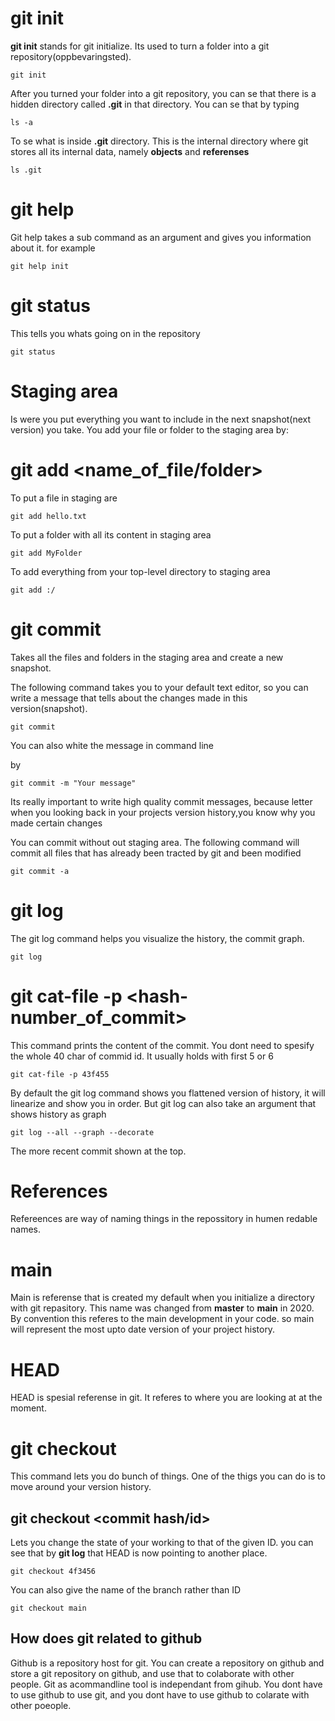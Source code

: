 

# git init

**git init** stands for git initialize. Its used to turn a folder into a git repository(oppbevaringsted).
```
git init 
```
After you turned your folder into a git repository, you can se that there is a hidden directory called **.git** in that directory. You can se that by typing

```
ls -a
```
To se what is inside **.git** directory. This is the internal directory where git stores all its internal data, namely **objects** and **referenses**
```
ls .git

```


# git help <command>

Git help takes a sub command as an argument and gives you information about it. 
for example 

```
git help init
```

# git status

This tells you whats going on in the repository

```
git status

```

# Staging area
Is were you put everything you want to include in the next snapshot(next version)  you take. You add your file or folder to the staging area by:

# git add <name_of_file/folder>

To put a file in staging are
```
git add hello.txt

```

To put a folder with all its content in staging area
```
git add MyFolder

```

To add everything from your top-level directory to staging area

```
git add :/
```


# git commit

Takes all the files and folders in the staging area and create a new snapshot.

The following command takes you to your default text editor, so you can write a message that tells about the changes made in this version(snapshot). 
```
git commit 

```
You can also white the message in command line

by

```
git commit -m "Your message"
```

Its really important to write high quality commit messages, because letter when you looking back in your projects version history,you know why you made certain changes


You can commit without out staging area. The following command will commit all files that has already been tracted by git and been modified

```
git commit -a

```


# git log

The git log command helps you visualize the history, the commit graph. 
```
git log

```

# git cat-file -p <hash-number_of_commit>

This command prints the content of the commit. You dont need to spesify the whole 40 char of commid id. It usually holds with first 5 or 6
```
git cat-file -p 43f455

```


By default the git log command shows you flattened version of history, it will linearize and show you in order.
But git log can also take an argument that shows history as graph

```
git log --all --graph --decorate

```
The more recent commit shown at the top.



# References 
Refereences are way of naming things in the repossitory in humen redable names. 


# main

Main is referense that is created my default when you initialize a directory with git repasitory. This name was changed from **master** to **main** in 2020. By convention this referes to the main development in your code. so main will represent the most upto date version of your project history. 

# HEAD
HEAD is spesial referense in git. It referes to where you are looking at at the moment. 


# git checkout

This command lets you do bunch of things. One of the thigs you can do is to move around your version history.

## git checkout <commit hash/id>
Lets you change the state of your working to that of the given ID. you can see that by **git log** that HEAD is now pointing to another place. 
```
git checkout 4f3456

```

You can also give the name of the branch rather than ID

```
git checkout main

```





## How does git related to github

Github is a repository host for git. You can create a repository on github and store a git repository on github, and use that to colaborate with other people. Git as acommandline tool is independant from gihub. You dont have to use github to use git, and you dont have to use github to colarate with other poeople. 
 
